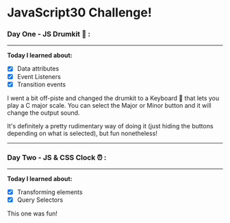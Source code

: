 # JavaScript30 Challenge!

### Day One - JS Drumkit 🥁 :
---
**Today I learned about:**
- [x] Data attributes
- [x] Event Listeners
- [x] Transition events

I went a bit off-piste and changed the drumkit to a Keyboard 🎹 that lets you play a C major scale.
You can select the Major or Minor button and it will change the output sound. 

It's definitely a pretty rudimentary way of doing it (just hiding the buttons depending on what is selected), but fun nonetheless!

---

### Day Two - JS & CSS Clock ⏰ :
---
**Today I learned about:**
- [x] Transforming elements
- [x] Query Selectors

This one was fun!
